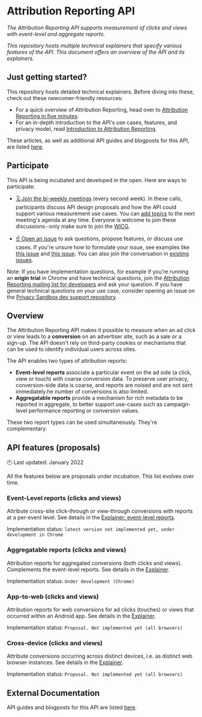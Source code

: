 # Attribution Reporting API

_The Attribution Reporting API supports measurement of clicks and views with event-level and aggregate reports._

_This repository hosts multiple technical explainers that specify various features of the API. This document offers an overview of the API and its explainers._

## Just getting started?

This repository hosts detailed technical explainers.
Before diving into these, check out these newcomer-friendly resources:

- For a quick overview of Attribution Reporting, head over to [Attribution Reporting in five minutes](https://developer.chrome.com/docs/privacy-sandbox/attribution-reporting-event-introduction/).
- For an in-depth introduction to the API's use cases, features, and privacy model, read [Introduction to Attribution Reporting](https://developer.chrome.com/docs/privacy-sandbox/attribution-reporting-introduction/).

These articles, as well as additional API guides and blogposts for this API, are listed [here](https://developer.chrome.com/docs/privacy-sandbox/attribution-reporting/).

## Participate

This API is being incubated and developed in the open. Here are ways to participate:

- [🗓 Join the bi-weekly meetings](https://github.com/WICG/conversion-measurement-api/issues/80) (every second week). In these calls, participants discuss API design proposals and how the API could support various measurement use cases. You can [add topics](https://docs.google.com/document/d/1zUSm9nX2nUsCa_fbI96UJoRCEr3eAPwWLU7HmClhIJk/edit) to the next meeting's agenda at any time. Everyone is welcome to join these discussions⏤only make sure to join the [WICG](https://www.w3.org/community/wicg/).

* [☝️ Open an issue](https://github.com/WICG/conversion-measurement-api/issues/new) to ask questions, propose features, or discuss use cases. If you're unsure how to formulate your issue, see examples like [this issue](https://github.com/WICG/conversion-measurement-api/issues/147) and [this issue](https://github.com/WICG/conversion-measurement-api/issues/68). You can also join the conversation in [existing issues](https://github.com/WICG/conversion-measurement-api/issues).

Note: If you have implementation questions, for example if you're running an **origin trial** in Chrome and have technical questions, join the [Attribution Reporting mailing list for developers](https://groups.google.com/u/1/a/chromium.org/g/attribution-reporting-api-dev) and ask your question. If you have general technical questions on your use case, consider opening an issue on the [Privacy Sandbox dev support repository](https://github.com/GoogleChromeLabs/privacy-sandbox-dev-support).

## Overview

The Attribution Reporting API makes it possible to measure when an ad click or view leads to a **conversion** on an advertiser site, such as a sale or a sign-up. The API doesn't rely on third-party cookies or mechanisms that can be used to identify individual users across sites.

The API enables two types of attribution reports:

* **Event-level reports** associate a particular event on the ad side (a click, view or touch) with coarse conversion data. To preserve user privacy, conversion-side data is coarse, and reports are noised and are not sent immediately.he number of conversions is also limited.
* **Aggregatable reports** provide a mechanism for rich metadata to be reported in aggregate, to better support use-cases such as campaign-level performance reporting or  conversion values.


These two report types can be used simultaneously. They're complementary.

## API features (proposals)

🕙 Last updated: January 2022

All the features below are proposals under incubation. This list evolves over time.

### Event-Level reports (clicks and views)

Attribute cross-site click-through or view-through conversions with reports at a per-event level. See details in the [Explainer: event-level reports](https://github.com/WICG/conversion-measurement-api/blob/main/EVENT.md).

Implementation status: `latest version not implemented yet, under development in Chrome`

### Aggregatable reports (clicks and views)

Attribution reports for aggregated conversions (both clicks and views). Complements the event-level reports. See details in the [Explainer](https://github.com/WICG/conversion-measurement-api/blob/main/AGGREGATE.md).

Implementation status: `Under development (Chrome)`

### App-to-web (clicks and views)

Attribution reports for web conversions for ad clicks (touches) or views that occurred within an Android app. See details in the [Explainer](https://github.com/WICG/conversion-measurement-api/blob/main/app_to_web.md).

Implementation status: `Proposal. Not implemented yet (all browsers)`

### Cross-device (clicks and views)

Attribute conversions occurring across distinct devices, i.e. as distinct web browser instances. See details in the [Explainer](https://github.com/WICG/conversion-measurement-api/blob/main/cross_device.md).

Implementation status: `Proposal. Not implemented yet (all browsers)`

## External Documentation
API guides and blogposts for this API are listed [here](https://developer.chrome.com/docs/privacy-sandbox/attribution-reporting/).